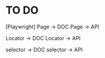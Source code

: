 # TO DO

[Playwright]
Page -> DOC
Page -> API

Locator -> DOC
Locator -> API

selector -> DOC
selector -> API
